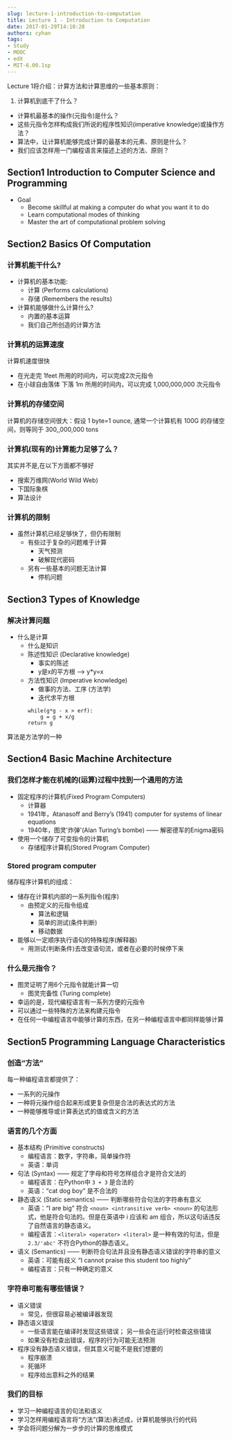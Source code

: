 ```yaml
---
slug: lecture-1-introduction-to-computation
title: Lecture 1 - Introduction to Computation
date: 2017-01-29T14:10:28
authors: cyhan
tags: 
- Study
- MOOC
- edX
- MIT-6.00.1sp
---
```


Lecture 1将介绍：计算方法和计算思维的一些基本原则：     
1.  计算机到底干了什么？
- 计算机最基本的操作(元指令)是什么？
- 这些元指令怎样构成我们所说的程序性知识(imperative knowledge)或操作方法？
- 算法中，让计算机能够完成计算的最基本的元素、原则是什么？
- 我们应该怎样用一门编程语言来描述上述的方法、原则？

<!-- truncate -->

## Section1 Introduction to Computer Science and Programming
- Goal
    - Become skillful at making a computer do what you want it to do
    - Learn computational modes of thinking
    - Master the art of computational problem solving

## Section2 Basics Of Computation
### 计算机能干什么?
- 计算机的基本功能:
    - 计算 (Performs calculations)
    - 存储 (Remembers the results)
- 计算机能够做什么计算什么?
    - 内置的基本运算
    - 我们自己所创造的计算方法

### 计算机的运算速度

计算机速度很快
- 在光走完 1feet 所用的时间内，可以完成2次元指令
- 在小球自由落体 下落 1m 所用的时间内，可以完成 1,000,000,000 次元指令

### 计算机的存储空间

计算机的存储空间很大：假设 1 byte=1 ounce, 通常一个计算机有 100G 的存储空间，则等同于 300,,000,000 tons

### 计算机(现有的)计算能力足够了么？

其实并不是,在以下方面都不够好
- 搜索万维网(World Wild Web)
- 下国际象棋
- 算法设计

### 计算机的限制

- 虽然计算机已经足够快了，但仍有限制
    - 有些过于复杂的问题难于计算
        - 天气预测
        - 破解现代密码
    - 另有一些基本的问题无法计算
        - 停机问题

## Section3 Types of Knowledge
### 解决计算问题
- 什么是计算
    - 什么是知识
    - 陈述性知识 (Declarative knowledge)
        - 事实的陈述
        - y是x的平方根 --> y*y=x
    - 方法性知识 (Imperative knowledge)
        - 做事的方法、工序 (方法学)
        - 迭代求平方根
        ```
        while(g*g - x > erf):
            g = g + x/g
        return g
        ```

算法是方法学的一种

## Section4 Basic Machine Architecture
### 我们怎样才能在机械的(运算)过程中找到一个通用的方法
- 固定程序的计算机(Fixed Program Computers)
    - 计算器
    - 1941年，Atanasoff and Berry’s (1941) computer for systems of linear equations
    - 1940年，图灵'炸弹'(Alan Turing’s bombe) —— 解密德军的Enigma密码
- 使用一个储存了可变指令的计算机
    - 存储程序计算机(Stored Program Computer)

### Stored program computer
储存程序计算机的组成：
- 储存在计算机内部的一系列指令(程序)
    - 由预定义的元指令组成
        - 算法和逻辑
        - 简单的测试(条件判断)
        - 移动数据
- 能够以一定顺序执行语句的特殊程序(解释器)
    - 用测试(判断条件)去改变语句流，或者在必要的时候停下来

### 什么是元指令？
- 图灵证明了用6个元指令就能计算一切
    - 图灵完备性 (Turing complete)
- 幸运的是，现代编程语言有一系列方便的元指令
- 可以通过一些特殊的方法来构建元指令
- 在任何一中编程语言中能够计算的东西，在另一种编程语言中都同样能够计算

## Section5 Programming Language Characteristics
### 创造“方法”
每一种编程语言都提供了：
- 一系列的元操作
- 一种将元操作组合起来形成更复杂但是合法的表达式的方法
- 一种能够推导或计算表达式的值或含义的方法

### 语言的几个方面
- 基本结构 (Primitive constructs)
    - 编程语言：数字，字符串，简单操作符
    - 英语：单词
- 句法 (Syntax) —— 规定了字母和符号怎样组合才是符合文法的
    - 编程语言：在Python中 `3 + 3` 是合法的
    - 英语：“cat dog boy” 是不合法的
- 静态语义 (Static semantics) —— 判断哪些符合句法的字符串有意义
    - 英语：“I are big” 符合 ``<noun> <intransitive verb> <noun>`` 的句法形式，他是符合句法的。但是在英语中 i 应该和 am 组合，所以这句话违反了自然语言的静态语义。
    - 编程语言：``<literal> <operator> <literal>`` 是一种有效的句法，但是 `2.3/'abc'` 不符合Python的静态语义。
- 语义 (Semantics) —— 判断符合句法并且没有静态语义错误的字符串的意义
    - 英语：可能有歧义
    “I cannot praise this student too highly”
    - 编程语言：只有一种确定的意义

### 字符串可能有哪些错误？
- 语义错误
    - 常见，但很容易必被编译器发现
- 静态语义错误
    - 一些语言能在编译时发现这些错误；
    另一些会在运行时检查这些错误
    - 如果没有检查出错误，程序的行为可能无法预测
- 程序没有静态语义错误，但其意义可能不是我们想要的
    - 程序崩溃
    - 死循环
    - 程序给出意料之外的结果

### 我们的目标
- 学习一种编程语言的句法和语义
- 学习怎样用编程语言将“方法”(算法)表述成，计算机能够执行的代码
- 学会将问题分解为一步步的计算的思维模式
